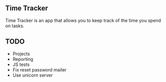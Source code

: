 Time Tracker
----

Time Tracker is an app that allows you to keep track of the time you spend on 
tasks.


TODO
----
* Projects
* Reporting
* JS tests
* Fix reset password mailer
* Use unicorn server
